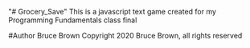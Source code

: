 "# Grocery_Save" 
This is a javascript text game created for my Programming Fundamentals class final

#Author
Bruce Brown
Copyright 2020 Bruce Brown, all rights reserved
